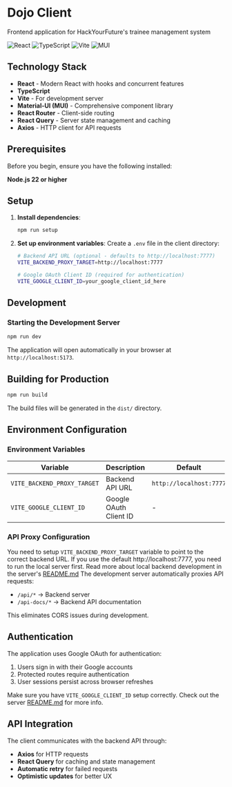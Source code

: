 # Dojo Client

Frontend application for HackYourFuture's trainee management system

![React](https://img.shields.io/badge/react-%2320232a.svg?style=for-the-badge&logo=react&logoColor=%2361DAFB)
![TypeScript](https://img.shields.io/badge/typescript-%23007ACC.svg?style=for-the-badge&logo=typescript&logoColor=white)
![Vite](https://img.shields.io/badge/vite-%23646CFF.svg?style=for-the-badge&logo=vite&logoColor=white)
![MUI](https://img.shields.io/badge/MUI-%23007FFF.svg?style=for-the-badge&logo=mui&logoColor=white)


## Technology Stack
- **React** - Modern React with hooks and concurrent features
- **TypeScript**
- **Vite** - For development server
- **Material-UI (MUI)** - Comprehensive component library
- **React Router** - Client-side routing
- **React Query** - Server state management and caching
- **Axios** - HTTP client for API requests

## Prerequisites

Before you begin, ensure you have the following installed:

**Node.js 22 or higher**

## Setup

1. **Install dependencies**:
   ```bash
   npm run setup
   ```

2. **Set up environment variables**:
   Create a `.env` file in the client directory:
   ```bash
   # Backend API URL (optional - defaults to http://localhost:7777)
   VITE_BACKEND_PROXY_TARGET=http://localhost:7777
   
   # Google OAuth Client ID (required for authentication)
   VITE_GOOGLE_CLIENT_ID=your_google_client_id_here
   ```

## Development

### Starting the Development Server

```bash
npm run dev
```

The application will open automatically in your browser at `http://localhost:5173`.

## Building for Production

```bash
npm run build
```

The build files will be generated in the `dist/` directory.

## Environment Configuration

### Environment Variables

| Variable | Description | Default | Required |
|----------|-------------|---------|----------|
| `VITE_BACKEND_PROXY_TARGET` | Backend API URL | `http://localhost:7777` | No |
| `VITE_GOOGLE_CLIENT_ID` | Google OAuth Client ID | - | Yes |

### API Proxy Configuration
You need to setup `VITE_BACKEND_PROXY_TARGET` variable to point to the correct backend URL. If you use the default http://localhost:7777, you need to run the local server first. Read more about local backend development in the server's [README.md](../server/)
The development server automatically proxies API requests:
- `/api/*` → Backend server
- `/api-docs/*` → Backend API documentation

This eliminates CORS issues during development.

## Authentication

The application uses Google OAuth for authentication:

1. Users sign in with their Google accounts
2. Protected routes require authentication
3. User sessions persist across browser refreshes

Make sure you have `VITE_GOOGLE_CLIENT_ID` setup correctly. Check out the server [README.md](../server/README.md#google-authentication-setup) for more info.

## API Integration

The client communicates with the backend API through:
- **Axios** for HTTP requests
- **React Query** for caching and state management
- **Automatic retry** for failed requests
- **Optimistic updates** for better UX
